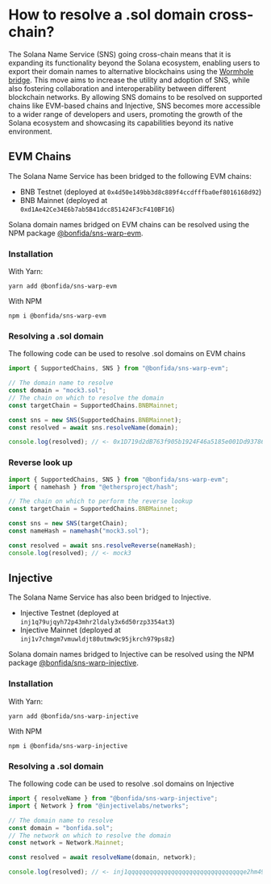 # How to resolve a .sol domain cross-chain?

The Solana Name Service (SNS) going cross-chain means that it is expanding its functionality beyond the Solana ecosystem, enabling users to export their domain names to alternative blockchains using the [Wormhole bridge](https://wormhole.com/). This move aims to increase the utility and adoption of SNS, while also fostering collaboration and interoperability between different blockchain networks. By allowing SNS domains to be resolved on supported chains like EVM-based chains and Injective, SNS becomes more accessible to a wider range of developers and users, promoting the growth of the Solana ecosystem and showcasing its capabilities beyond its native environment.

## EVM Chains

The Solana Name Service has been bridged to the following EVM chains:

- BNB Testnet (deployed at `0x4d50e149bb3d8c889f4ccdfffba0ef8016168d92`)
- BNB Mainnet (deployed at `0xd1Ae42Ce34E6b7ab5B41dcc851424F3cF410BF16`)

Solana domain names bridged on EVM chains can be resolved using the NPM package [@bonfida/sns-warp-evm](https://www.npmjs.com/package/@bonfida/sns-warp-evm).

### Installation

With Yarn:

```
yarn add @bonfida/sns-warp-evm
```

With NPM

```
npm i @bonfida/sns-warp-evm
```

### Resolving a .sol domain

The following code can be used to resolve .sol domains on EVM chains

```js
import { SupportedChains, SNS } from "@bonfida/sns-warp-evm";

// The domain name to resolve
const domain = "mock3.sol";
// The chain on which to resolve the domain
const targetChain = SupportedChains.BNBMainnet;

const sns = new SNS(SupportedChains.BNBMainnet);
const resolved = await sns.resolveName(domain);

console.log(resolved); // <- 0x1D719d2dB763f905b1924F46a5185e001Dd93786
```

### Reverse look up

```js
import { SupportedChains, SNS } from "@bonfida/sns-warp-evm";
import { namehash } from "@ethersproject/hash";

// The chain on which to perform the reverse lookup
const targetChain = SupportedChains.BNBMainnet;

const sns = new SNS(targetChain);
const nameHash = namehash("mock3.sol");

const resolved = await sns.resolveReverse(nameHash);
console.log(resolved); // <- mock3
```

## Injective

The Solana Name Service has also been bridged to Injective.

- Injective Testnet (deployed at `inj1q79ujqyh72p43mhr2ldaly3x6d50rzp3354at3`)
- Injective Mainnet (deployed at `inj1v7chmgm7vmuwldjt80utmw9c95jkrch979ps8z`)

Solana domain names bridged to Injective can be resolved using the NPM package [@bonfida/sns-warp-injective](https://www.npmjs.com/package/@bonfida/sns-warp-injective).

### Installation

With Yarn:

```
yarn add @bonfida/sns-warp-injective
```

With NPM

```
npm i @bonfida/sns-warp-injective
```

### Resolving a .sol domain

The following code can be used to resolve .sol domains on Injective

```js
import { resolveName } from "@bonfida/sns-warp-injective";
import { Network } from "@injectivelabs/networks";

// The domain name to resolve
const domain = "bonfida.sol";
// The network on which to resolve the domain
const network = Network.Mainnet;

const resolved = await resolveName(domain, network);

console.log(resolved); // <- inj1qqqqqqqqqqqqqqqqqqqqqqqqqqqqqqqqe2hm49
```
